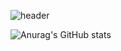 ![header](https://capsule-render.vercel.app/api?type=transparent&color=gradient&height=300&section=header&text=Ryu%20Hanseong)

![Anurag's GitHub stats](https://github-readme-stats.vercel.app/api?username=arsriu&show_icons=true&theme=radical)

<!--
**arsriu/arsriu** is a ✨ _special_ ✨ repository because its `README.md` (this file) appears on your GitHub profile.

Here are some ideas to get you started:

- 🔭 I’m currently working on ...
- 🌱 I’m currently learning ...
- 👯 I’m looking to collaborate on ...
- 🤔 I’m looking for help with ...
- 💬 Ask me about ...
- 📫 How to reach me: ...
- 😄 Pronouns: ...
- ⚡ Fun fact: ...
-->
